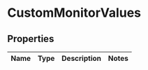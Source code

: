 # CustomMonitorValues

## Properties
Name | Type | Description | Notes
------------ | ------------- | ------------- | -------------

